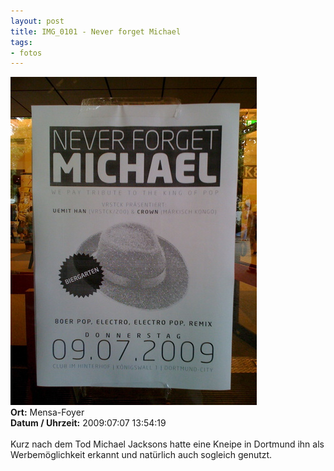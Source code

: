 ```yaml
--- 
layout: post
title: IMG_0101 - Never forget Michael
tags: 
- fotos
---
```

<img src="/uploads/images/2010_03/IMG_0101.jpg" alt="IMG_0101 - Never forget Michael" class="aligncenter" /><br />
<strong>Ort:</strong> Mensa-Foyer<br />
<strong>Datum / Uhrzeit:</strong> 2009:07:07 13:54:19<br />
<br />
Kurz nach dem Tod Michael Jacksons hatte eine Kneipe in Dortmund ihn als Werbemöglichkeit erkannt und natürlich auch sogleich genutzt.
